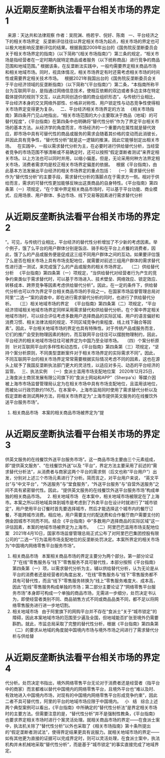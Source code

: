 # 从近期反垄断执法看平台相关市场的界定1

 
来源：天达共和法律观察
作者：吴院渊、杨若宇、倪好、陈南
 
一、平台经济之下的相关市场界定
 
反垄断评估往往以界定相关市场为起点，相关市场的界定也可以极大地影响反垄断评估的结果。根据我国2009年出台的《国务院反垄断委员会关于相关市场界定的指南》（以下简称“《相关市场指南》”）第三条的规定，“相关市场是指经营者在一定时期内就特定商品或者服务（以下统称商品）进行竞争的商品范围和地域范围。” 根据该条，在反垄断法实践中，一般均需要界定相关商品市场和相关地域市场。同时，视具体情况，相关市场界定有时还需考虑相关市场的时间性或需要界定相关技术市场。
 
根据2021年我国出台的《国务院反垄断委员会关于平台经济领域的反垄断指南》（以下简称“《平台指南》”）第二条，“本指南所称平台为互联网平台，是指通过网络信息技术，使相互依赖的双边或者多边主体在特定载体提供的规则下交互，以此共同创造价值的商业组织形态”。与传统行业相比，平台经济本身的交叉网络外部性、价格非对称性、用户锁定性与动态竞争性使得相关市场界定变得更为复杂。
 
二、平台经济相关市场界定的方法
 
《相关市场指南》第四条开门见山地指出，“相关市场范围的大小主要取决于商品（地域）的可替代程度”，《平台指南》在第四条中也明确将“替代性分析”作为了界定平台相关市场的基本方法。从经济学的角度而言，市场经济的一个重要内在属性就是替代效应，即市场中具有可替代性的商品或服务的需求会随着其价格的变动而此消彼长，并因此具有竞争性，“替代性分析”就是这一逻辑的推演，因此它能够划定出相关市场。
 
在实践中，一般以需求替代分析为主，在必要时进行供给替代分析，当经营者竞争的市场范围不够清晰或不易确定时，还可以按照“假定垄断者测试”来界定相关市场。以上方法也可以同时并用，以缩小偏差。但是，无论采用何种方法界定相关市场，消费者需求均是校正相关市场界定偏差的依据。
 
根据《平台指南》，由此基本方法发展出平台经济的相关市场界定的重点包括：
 
（一）需求替代分析
 
作为“替代性分析”的主要手段，需求替代分析的落脚点在于需求方一侧。相对于供给而言，需求的可替代性更加能够反映出这类商品的自身特性。《平台指南》第四条第（一）项规定，“在个案中界定相关商品市场时，可以基于平台功能、商业模式、应用场景、用户群体、多边市场、线下交易等因素进行需求替代分析

# 从近期反垄断执法看平台相关市场的界定2

”。可见，与传统行业相比，平台经济的替代性分析增加了不少新的考虑因素。举个例子，饿了么平台的用户群体分别是饭店、骑手和在平台上点餐的消费者，因此，饿了么的产品或服务便是促成这三组不同用户群体之间的互动。如果要评估饿了么是否在相关市场上具有市场支配地位，就需要对前述三组用户群体的需求替代性进行逐一测试，来完成饿了么的产品或服务的相关市场界定。
 
（二）供给替代分析
 
《平台指南》第四条第（一）项规定，“当供给替代对经营者行为产生的竞争约束类似于需求替代时，可以基于市场进入、技术壁垒、网络效应、锁定效应、转移成本、跨界竞争等因素考虑供给替代分析”。因此，在一定的条件下，供给替代分析也可以作为界定平台相关商品市场的手段之一。在国家市场监督管理总局对阿里“二选一”案的调查中，即在进行需求替代分析的同时，也进行了供给替代分析。
 
（三）相关地域市场的界定
 
《平台指南》第四条第（二）项规定，“平台经济领域相关地域市场界定同样采用需求替代和供给替代分析。在个案中界定相关地域市场时，可以综合评估考虑多数用户选择商品的实际区域、用户的语言偏好和消费习惯、相关法律法规的规定、不同区域竞争约束程度、线上线下融合等因素”。因此，平台相关地域市场的界定也具有特殊性。对于传统产品或服务而言，它们的推广会受到物理因素的制约，而互联网平台往往可以摆脱物理制约，因此，平台经济的相关地域市场往往可被界定为中国乃至全球市场。
 
（四）个案分析原则
 
针对互联网平台的多样性和动态性，《平台指南》第四条第（三）项规定，“坚持个案分析原则，不同类型垄断案件对于相关市场界定的实际需求不同”。因此，不同互联网平台的相关市场界定常常需要根据实际情况考虑不同的因素，这也在源头上赋予了我国反垄断执法部门更大的灵活性，以适应对多元、动态的平台经济的监管。
 
三、执法实例
 
（一）食派士滥用市场支配地位案
 
2020年12月25日，上海食派士商贸发展有限公司旗下的“食派士网站和APP”（Sherpa's）等媒介因被上海市市场监督管理局认定为在相关市场中具有市场支配地位，且滥用该地位，而被处以行政罚款约116万。在本案中，上海市监局同时使用了需求替代分析以及假定垄断者测试两种方法，将相关市场界定为“上海市提供英文服务的在线餐饮外送平台服务市场”。
 
1. 相关商品市场
 
本案的相关商品市场被界定为“提

# 从近期反垄断执法看平台相关市场的界定3

供英文服务的在线餐饮外送平台服务市场”。这一商品市场主要由三个元素组成，即“提供英文服务”、“在线餐饮外送”以及 “平台”，界定方法主要采用了前述的“需求替代分析法”，从消费者与商家这两个平台的需求侧（后文也称“平台用户”）出发，分别对上述三个市场元素进行了分析。简而言之，对平台用户来说， “英文平台”与“中文平台”，“外送服务”与“堂食服务”，“外送平台服务”与“自营外送服务”之间不具有紧密替代性。因此，“提供英文服务的在线餐饮外送平台服务市场”构成单独的相关商品市场。
 
2. 相关地域市场
 
在本案中，相关地域市场被限定在了上海市。本案之所以将地域具体到城市是考虑到了外卖平台在设计时就进行了“城市锁定”，用户使用平台订餐时首先要选择城市，然后才能选择这个城市内的餐厅订餐，不能跨城市消费。相应地，用户需要支付的配送费和合作餐厅商户需要支付的佣金因城市不同而不同。结合《平台指南》中“多数用户选择商品的实际区域”这一评估因素，本案的地域市场被界定为上海市。
 
（二）阿里巴巴滥用市场支配地位案
 
2021年4月10日，国家市场监督管理总局正式公布了对阿里巴巴集团控股有限公司的“二选一”行为滥用市场支配地位的反垄断处罚决定。本案所界定的相关市场为“中国境内网络零售平台服务市场”。
 
1. 相关商品市场
 
本案相关商品市场的界定主要分为两个部分。第一部分论证了“在线”零售服务与“线下”零售服务不具可替代性，本部分按照《平台指南》第四条第（一）项，以需求替代分析为主，辅以供给替代分析，认为无论是从平台的消费者还是经营者的角度出发，“在线”零售服务与“线下”零售服务都不具有可替代性，而且“线下”零售服务转换为“线上”零售服务难度大、成本高，因此“在线”零售服务构成单独的市场；第二部分主要论证了“网络零售平台服务市场”本身即可构成一个单独的商品市场，无需进一步细分，处罚决定书认为，即使经营者类别不同、商品销售方式不同或商品品类不同，都不足以将网络零售服务进行进一步地切割。
 
2. 相关地域市场
 
由于阿里旗下的网购平台并不存在“食派士”关于“城市锁定”的障碍，因此本案地域市场的范围至少遍及全国，但地域能否扩张至境外仍需要斟酌。就此，市监总局采取了完整的替代性分析，根据《平台指南》第四条第（二）的要求从地域的角度就中国境内市场与境外市场之间进行了需求替代分析与供给替

# 从近期反垄断执法看平台相关市场的界定4

代分析。处罚决定书指出，境外网络零售平台无论对于消费者还是经营者（指平台中的商家）而言都难以替代中国境内的网络零售平台，且境外平台也“难以及时、有效地进入中国境内市场，对现有的中国境内网络零售平台形成竞争约束”，因此二者不具可替代性，阿里的平台的地域市场应限于中国境内。
 
小   结
 
综合上述两个典型案例可以看出，《平台指南》中所确定的“替代性分析法”是界定相关市场时的主要方法。但需要注意的是，“替代性分析”并不是强制性教条，《平台指南》也要求界定相关市场时进行个案灵活处理。就相关商品市场的界定——在食派士案中，执法机关除了“替代性分析”以外也采取了《相关市场指南》第十条所提出的“假定垄断者测试法”，使得界定结果更具有说服力。就相关地域市场的界定——如有其他更为直接的证据可以完成界定时，则可以灵活处理，在食派士案中，执法机构并未机械地采取“替代性分析”，而是基于“城市锁定”的事实直接完成了地域界定。
 


